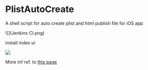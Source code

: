 # PlistAutoCreate
A shell script for auto create plist and html publish file for iOS app

![](Jenkins CI.png)


install index ui  

![](http://7xo4q8.com1.z0.glb.clouddn.com/skyseraph/2016/jenkins_index.png)


More inf ref. to [this page](http://skyseraph.com/2016/07/18/Tools/Jenkins%20Gitlab%E6%8C%81%E7%BB%AD%E9%9B%86%E6%88%90%E6%89%93%E5%8C%85%E5%B9%B3%E5%8F%B0%E6%90%AD%E5%BB%BA/) 
